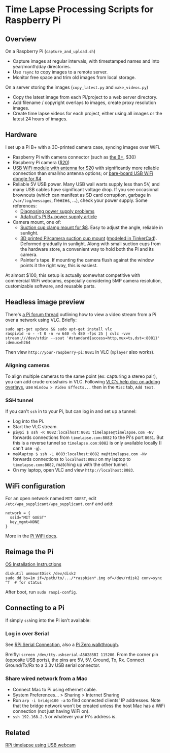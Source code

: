 # Time Lapse Processing Scripts for Raspberry Pi

## Overview

On a Raspberry Pi (`capture_and_upload.sh`)

*   Capture images at regular intervals, with timestamped names and into year/month/day directories.
*   Use `rsync` to copy images to a remote server.
*   Monitor free space and trim old images from local storage.

On a server storing the images (`copy_latest.py` and `make_videos.py`)

*   Copy the latest image from each Pi/project to a web server directory.
*   Add filename / copyright overlays to images, create proxy resolution images.
*   Create time lapse videos for each project, either using all images or the latest 24 hours of images.

## Hardware

I set up a Pi B+ with a 3D-printed camera case, syncing images over WiFi.

*   Raspberry Pi with camera connector (such as [the B+](http://adafru.it/1914), $30)
*   Raspberry Pi camera ([$20](http://adafru.it/1367))
*   [USB WiFi module with antenna for $20](http://adafru.it/1030) with significantly more reliable connection than small/no antenna options; or [bare-board USB WiFi dongle for $4](https://www.amazon.com/dp/B0113VBNKA)
*   Reliable 5V USB power. Many USB wall warts supply less than 5V, and many USB cables have significant voltage drop. If you see occasional brownouts (which can manifest as SD card corruption, garbage in `/var/log/messages`, freezes, ...), check your power supply. Some references:
    *   [Diagnosing power supply problems](http://elinux.org/RPi_Hardware#Power_supply_problems)
    *   [Adafruit's Pi B+ power supply article](https://learn.adafruit.com/introducing-the-raspberry-pi-model-b-plus-plus-differences-vs-model-b/power-supply)
*   Camera mount, one of:
    *   [Suction cup clamp mount for $8](https://smile.amazon.com/IPOW-Universal-Windshield-Dashboard-Suction/dp/B013Y4S2RQ). Easy to adjust the angle, reliable in sunlight.
    *   [3D printed Pi/camera suction cup mount](http://www.thingiverse.com/thing:1592053) ([modeled in TinkerCad](https://tinkercad.com/things/8DpHAWdNvYx)). Deformed gradually in sunlight. Along with small suction cups from the hardware store, a convenient way to hold both the Pi and its camera.
    *   Painter's tape. If mounting the camera flush against the window points it the right way, this is easiest.

At almost $100, this setup is actually somewhat competitive with commercial WiFi webcams, especially considering 5MP camera resolution, customizable software, and reusable parts.

## Headless image preview

There's [a Pi forum thread](https://www.raspberrypi.org/forums/viewtopic.php?t=119960&p=812018) outlining how to view a video stream from a Pi over a network using VLC. Briefly:

```
sudo apt-get update && sudo apt-get install vlc
raspivid -o - -t 0 -n -w 640 -h 480 -fps 25 | cvlc -vvv stream:///dev/stdin --sout '#standard{access=http,mux=ts,dst=:8081}' :demux=h264
```

Then view `http://your-raspberry-pi:8081` in VLC (`mplayer` also works).

### Aligning cameras

To align multiple cameras to the same point (ex: capturing a stereo pair), you can add crude crosshairs in VLC. Following [VLC's help doc on adding overlays](https://www.vlchelp.com/add-logo-watermarks-over-videos-vlc/), use `Window > Video Effects...` then in the `Misc` tab, `Add text`.

### SSH tunnel

If you can't `ssh` in to your Pi, but can log in and set up a tunnel:

*   Log into the Pi.
*   Start the VLC stream.
*   `pi@pi $ ssh -R 8082:localhost:8081 timelapse@timelapse.com -Nv` forwards connections from `timelapse.com:8082` to the Pi's port `8081`. But this is a reverse tunnel so `timelapse.com:8082` is only available locally (I can't use `-g`).
*   `me@laptop $ ssh -L 8083:localhost:8082 me@timelapse.com -Nv` forwards connections to `localhost:8083` on my laptop to `timelapse.com:8082`, matching up with the other tunnel.
*   On my laptop, open VLC and view `http://localhost:8083`.

## WiFi configuration

For an open network named `MIT GUEST`, edit `/etc/wpa_supplicant/wpa_supplicant.conf` and add:

```
network = {
  ssid="MIT GUEST"
  key_mgmt=NONE
}
```

More in the [Pi WiFi docs](https://www.raspberrypi.org/documentation/configuration/wireless/wireless-cli.md).

## Reimage the Pi

[OS Installation Instructions](https://www.raspberrypi.org/documentation/installation/installing-images/mac.md)

```
diskutil unmountDisk /dev/disk2
sudo dd bs=1m if=/path/to/.../*raspbian*.img of=/dev/rdisk2 conv=sync
^T  # for status
```

After boot, run `sudo raspi-config`.

## Connecting to a Pi

If simply `ssh`ing into the Pi isn't available:

### Log in over Serial

See [RPi Serial Connection](http://elinux.org/RPi_Serial_Connection), also a [Pi Zero walkthrough](http://hackers.gallery/850/misc/raspberry-pi-zero-setting-up-wifi-over-the-serial-console).

Breifly: `screen /dev/tty.usbserial-A50285BI 115200`. From the corner pin (opposite USB ports), the pins are 5V, 5V, Ground, Tx, Rx. Connect Ground/Tx/Rx to a 3.3v USB serial connector.

### Share wired network from a Mac

*   Connect Mac to Pi using ethernet cable.
*   System Preferences... > Sharing > Internet Sharing
*   Run `arp -i bridge100 -a` to find connected clients' IP addresses. Note that the bridge network won't be created unless the host Mac has a WiFi connection (not just having WiFi on).
*   `ssh 192.168.2.3` or whatever your Pi's address is.

## Related

[RPi timelapse using USB webcam](https://github.com/alvarop/timelapse)
